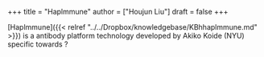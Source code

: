 +++
title = "Haplmmune"
author = ["Houjun Liu"]
draft = false
+++

[Haplmmune]({{< relref "../../Dropbox/knowledgebase/KBhhaplmmune.md" >}}) is a antibody platform technology developed by Akiko Koide (NYU) specific towards ?